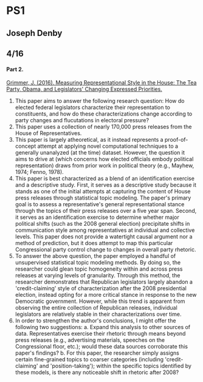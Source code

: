 # PS1
## Joseph Denby
## 4/16

#### Part 2.
[Grimmer, J. (2016). Measuring Representational Style in the House: The Tea Party, Obama, and Legislators' Changing Expressed Priorities.](http://stanford.edu/~jgrimmer/house.pdf)

1. This paper aims to answer the following research question: How do elected federal legislators characterize their representation to constituents, and how do these characterizations change according to party changes and flucutations in electoral pressure? 
2. This paper uses a collection of nearly 170,000 press releases from the House of Representatives. 
3. This paper is largely atheoretical, as it instead represents a proof-of-concept attempt at applying novel computational techniques to a generally unanalyzed (at the time) dataset. However, the question it aims to drive at (which concerns how elected officials embody political representation) draws from prior work in political theory (e.g., Mayhew, 1974; Fenno, 1978).
4. This paper is best characterized as a blend of an identification exercise and a descriptive study. First, it serves as a descriptive study because it stands as one of the initial attempts at capturing the content of House press releases through statistical topic modeling. The paper's primary goal is to assess a representative's general representational stance through the topics of their press releases over a five year span. Second, it serves as an identification exercise to determine whether major political shifts (such as the 2008 general election) precipitate shifts in communication style among representatives at individual and collective levels. This paper does not provide a watertight causal argument nor a method of prediction, but it does attempt to map this particular Congressional party control change to changes in overall party rhetoric.
5. To answer the above question, the paper employed a handful of unsupervised statistical topic modeling methods. By doing so, the researcher could glean topic homogeneity within and across press releases at varying levels of granularity. Through this method, the researcher demonstrates that Republican legislators largely abandon a 'credit-claiming' style of characterization after the 2008 presidential election, instead opting for a more critical stance in response to the new Democratic government. However, while this trend is apparent from observing the entire collection of Republican releases, individual legislators are relatively stable in their characterizations over time.
6. In order to strengthen the author's conclusions, I might offer the following two suggestions:
    a. Expand this analysis to other sources of data. Representatives exercise their rhetoric through means beyond press releases (e.g., advertising materials, speeches on the Congressional floor, etc.); would these data sources corroborate this paper's findings?
    b. For this paper, the researcher simply assigns certain fine-grained topics to coarser categories (including 'credit-claiming' and 'position-taking'); within the specific topics identified by these models, is there any noticeable shift in rhetoric after 2008?
